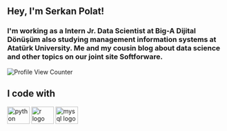 ## Hey, I'm Serkan Polat!  
 
### I'm working as a Intern Jr. Data Scientist at **Big-A Dijital Dönüşüm** also studying management information systems at Atatürk University. Me and my cousin blog about data science and other topics on our joint site **Softforware**.

![Profile View Counter](https://komarev.com/ghpvc/?username=serkannpolatt)


## I code with
<div align="left">
  <img src="https://cdn.jsdelivr.net/gh/devicons/devicon/icons/python/python-original.svg" height="40" width="52" alt="python logo"  />
  <img src="https://cdn.jsdelivr.net/gh/devicons/devicon/icons/r/r-original.svg" height="40" width="52" alt="r logo"  />
  <img src="https://cdn.jsdelivr.net/gh/devicons/devicon/icons/mysql/mysql-original.svg" height="40" width="52" alt="mysql logo"  />
</div>


<br/>  













